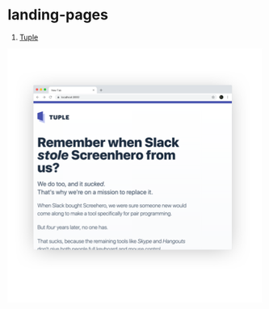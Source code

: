 # landing-pages


1. [Tuple](https://upbeat-lovelace-a535ac.netlify.com/)
<img src="assets/tuple.png" alt="tuple"/>

